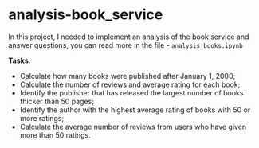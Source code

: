 # analysis-book_service
In this project, I needed to implement an analysis of the book service and answer questions, you can read more in the file - ``` analysis_books.ipynb ```

**Tasks**:
* Calculate how many books were published after January 1, 2000;
* Calculate the number of reviews and average rating for each book;
* Identify the publisher that has released the largest number of books thicker than 50 pages;
* Identify the author with the highest average rating of books with 50 or more ratings;
* Calculate the average number of reviews from users who have given more than 50 ratings.
